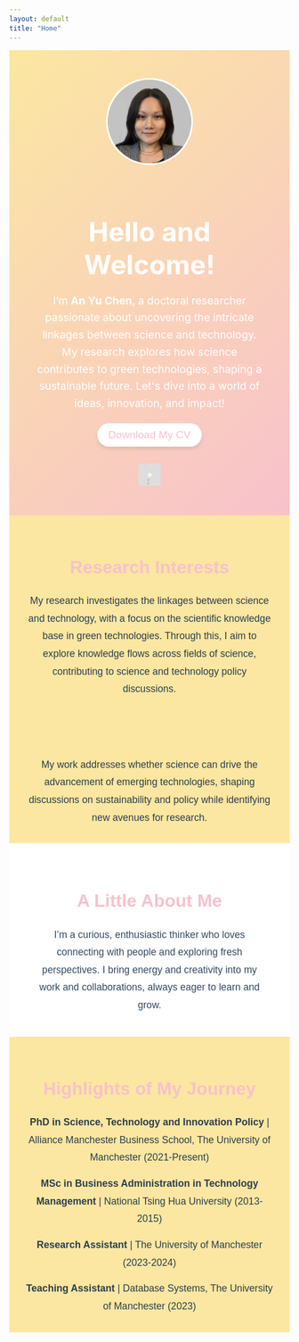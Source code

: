 ```yaml
---
layout: default
title: "Home"
---
```


<div style="text-align: center; padding: 50px; background: linear-gradient(135deg, #fbe7a1, #f8c1cc); color: white;">
  <img src="assets/profile_picture.jpg" alt="Profile Picture" style="width: 150px; height: 150px; border-radius: 50%; border: 3px solid white; margin-bottom: 20px;">
  <h1 style="font-size: 3rem; margin-bottom: 20px;">Hello and Welcome!</h1>
  <p style="font-size: 1.2rem; max-width: 800px; margin: 0 auto; line-height: 1.6;">
    I’m <b>An Yu Chen</b>, a doctoral researcher passionate about uncovering the intricate linkages between science and technology. My research explores how science contributes to green technologies, shaping a sustainable future. Let's dive into a world of ideas, innovation, and impact!
  </p>
  
  <!-- Button for CV download -->
  <a href="assets/anyu.pdf" target="_blank" style="text-decoration: none;">
    <button style="background-color: white; color: #f8c1cc; border: none; padding: 10px 20px; font-size: 1.2rem; border-radius: 25px; cursor: pointer; box-shadow: 0 4px 6px rgba(0, 0, 0, 0.1); margin-top: 20px;">
      Download My CV
    </button>
  </a>

  <!-- LinkedIn icon -->
  <div style="margin-top: 20px;">
    <a href="https://www.linkedin.com/in/an-yu-chen-130146342/" target="_blank">
      <img src="assets/linkedin_icon.png" alt="LinkedIn" style="width: 40px; height: 40px; margin-top: 10px;">
    </a>
  </div>
</div>

<div style="text-align: center; padding: 30px; background: #fbe7a1; color: #2c3e50; font-family: 'Arial', sans-serif;">
  <h2 style="font-size: 2rem; color: #f8c1cc;">Research Interests</h2>
  <p style="font-size: 1.1rem; max-width: 800px; margin: 0 auto; line-height: 1.8;">
    My research investigates the linkages between science and technology, with a focus on the scientific knowledge base in green technologies. Through this, I aim to explore knowledge flows across fields of science, contributing to science and technology policy discussions.
  </p>

  <h2 style="font-size: 2rem; color: #fbe7a1; margin-top: 40px;">Impact</h2>
  <p style="font-size: 1.1rem; max-width: 800px; margin: 0 auto; line-height: 1.8;">
    My work addresses whether science can drive the advancement of emerging technologies, shaping discussions on sustainability and policy while identifying new avenues for research.
  </p>
</div>

<div style="text-align: center; padding: 40px; background: white; color: #34495e; font-family: 'Arial', sans-serif;">
  <h2 style="font-size: 2rem; color: #f8c1cc;">A Little About Me</h2>
  <p style="font-size: 1.1rem; max-width: 800px; margin: 0 auto; line-height: 1.8;">
    I’m a curious, enthusiastic thinker who loves connecting with people and exploring fresh perspectives. I bring energy and creativity into my work and collaborations, always eager to learn and grow. 
  </p>
</div>

<div style="text-align: center; padding: 30px; background: #fbe7a1; color: #2c3e50; font-family: 'Arial', sans-serif;">
  <h2 style="font-size: 2rem; color: #f8c1cc;">Highlights of My Journey</h2>
  <ul style="list-style-type: none; padding: 0; font-size: 1.1rem; line-height: 1.8; max-width: 800px; margin: 0 auto;">
    <li style="margin-bottom: 15px;">
      <strong>PhD in Science, Technology and Innovation Policy</strong> | Alliance Manchester Business School, The University of Manchester (2021-Present)
    </li>
    <li style="margin-bottom: 15px;">
      <strong>MSc in Business Administration in Technology Management</strong> | National Tsing Hua University (2013-2015)
    </li>
    <li style="margin-bottom: 15px;">
      <strong>Research Assistant</strong> | The University of Manchester (2023-2024)
    </li>
    <li>
      <strong>Teaching Assistant</strong> | Database Systems, The University of Manchester (2023)
    </li>
  </ul>
</div>
